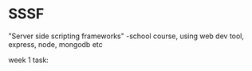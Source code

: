 # SSSF
"Server side scripting frameworks" -school course, using web dev tool, express, node, mongodb etc

week 1 task:
